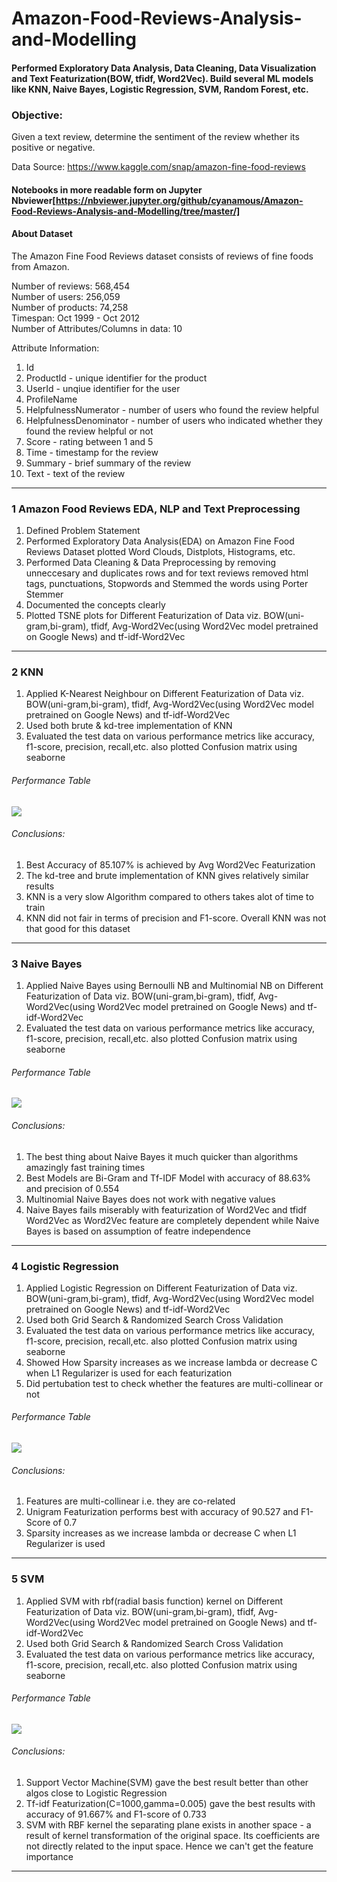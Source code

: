 # Amazon-Food-Reviews-Analysis-and-Modelling


#### Performed Exploratory Data Analysis, Data Cleaning, Data Visualization and Text Featurization(BOW, tfidf, Word2Vec). Build several ML models like KNN, Naive Bayes, Logistic Regression, SVM, Random Forest, etc.

### Objective:
Given a text review, determine the sentiment of the review whether its positive or negative.

Data Source: https://www.kaggle.com/snap/amazon-fine-food-reviews

#### Notebooks in more readable form on Jupyter Nbviewer[https://nbviewer.jupyter.org/github/cyanamous/Amazon-Food-Reviews-Analysis-and-Modelling/tree/master/]

#### About Dataset

The Amazon Fine Food Reviews dataset consists of reviews of fine foods from Amazon.<br>

Number of reviews: 568,454<br>
Number of users: 256,059<br>
Number of products: 74,258<br>
Timespan: Oct 1999 - Oct 2012<br>
Number of Attributes/Columns in data: 10 

Attribute Information:

1. Id
2. ProductId - unique identifier for the product
3. UserId - unqiue identifier for the user
4. ProfileName
5. HelpfulnessNumerator - number of users who found the review helpful
6. HelpfulnessDenominator - number of users who indicated whether they found the review helpful or not
7. Score - rating between 1 and 5
8. Time - timestamp for the review
9. Summary - brief summary of the review
10. Text - text of the review
<hr>

### 1 Amazon Food Reviews EDA, NLP and Text Preprocessing
1. Defined Problem Statement  
2. Performed Exploratory Data Analysis(EDA) on Amazon Fine Food Reviews Dataset plotted Word Clouds, Distplots, Histograms, etc.
3. Performed Data Cleaning & Data Preprocessing by removing unneccesary and duplicates rows and for text reviews removed html tags, punctuations, Stopwords and Stemmed the words using Porter Stemmer 
4. Documented the concepts clearly
5. Plotted TSNE plots for Different Featurization of Data viz. BOW(uni-gram,bi-gram), tfidf, Avg-Word2Vec(using Word2Vec model pretrained on Google News) and tf-idf-Word2Vec
<hr>

### 2 KNN
1. Applied K-Nearest Neighbour on Different Featurization of Data viz. BOW(uni-gram,bi-gram), tfidf, Avg-Word2Vec(using Word2Vec model pretrained on Google News) and tf-idf-Word2Vec 
2. Used both brute & kd-tree implementation of KNN 
3. Evaluated the test data on various performance metrics like accuracy, f1-score, precision, recall,etc. also plotted Confusion matrix 
using seaborne

###### Performance Table
<img src="https://image.ibb.co/d8Ugbo/2_KNN_table.png" />

###### Conclusions:
1. Best Accuracy of 85.107% is achieved by Avg Word2Vec Featurization
2. The kd-tree and brute implementation of KNN gives relatively similar results
3. KNN is a very slow Algorithm compared to others takes alot of time to train
4. KNN did not fair in terms of precision and F1-score. Overall KNN was not that good for this dataset
<hr>

### 3 Naive Bayes
1. Applied Naive Bayes using Bernoulli NB and Multinomial NB on Different Featurization of Data viz. BOW(uni-gram,bi-gram), tfidf, Avg-Word2Vec(using Word2Vec model pretrained on Google News) and tf-idf-Word2Vec
2. Evaluated the test data on various performance metrics like accuracy, f1-score, precision, recall,etc. also plotted Confusion matrix using seaborne

###### Performance Table
<img src="https://image.ibb.co/b4dB98/3_Naive_Bayes.png" />

###### Conclusions:
1. The best thing about Naive Bayes it much quicker than algorithms amazingly fast training times
2. Best Models are Bi-Gram and Tf-IDF Model with accuracy of 88.63% and precision of 0.554
3. Multinomial Naive Bayes does not work with negative values
4. Naive Bayes fails miserably with featurization of Word2Vec and tfidf Word2Vec as Word2Vec feature are completely dependent while Naive Bayes is based on assumption of featre independence
<hr>

### 4 Logistic Regression
1. Applied Logistic Regression on Different Featurization of Data viz. BOW(uni-gram,bi-gram), tfidf, Avg-Word2Vec(using Word2Vec model pretrained on Google News) and tf-idf-Word2Vec 
2. Used both Grid Search & Randomized Search Cross Validation
3. Evaluated the test data on various performance metrics like accuracy, f1-score, precision, recall,etc. also plotted Confusion matrix using seaborne
4. Showed How Sparsity increases as we increase lambda or decrease C when L1 Regularizer is used for each featurization<br>
5. Did pertubation test to check whether the features are multi-collinear or not

###### Performance Table
<img src="https://image.ibb.co/gHTwP8/4_Logistic_Regression_Table.png" />

###### Conclusions:
1. Features are multi-collinear i.e. they are co-related
2. Unigram Featurization performs best with accuracy of 90.527 and F1-Score of 0.7
3. Sparsity increases as we increase lambda or decrease C when L1 Regularizer is used
<hr>

### 5 SVM
1. Applied SVM with rbf(radial basis function) kernel on Different Featurization of Data viz. BOW(uni-gram,bi-gram), tfidf, Avg-Word2Vec(using Word2Vec model pretrained on Google News) and tf-idf-Word2Vec 
2. Used both Grid Search & Randomized Search Cross Validation 
3. Evaluated the test data on various performance metrics like accuracy, f1-score, precision, recall,etc. also plotted Confusion matrix using seaborne

###### Performance Table
<img src="https://image.ibb.co/mvrHz8/5_SVM.png" />

###### Conclusions:
1. Support Vector Machine(SVM) gave the best result better than other algos close to Logistic Regression
2. Tf-idf Featurization(C=1000,gamma=0.005) gave the best results with accuracy of 91.667% and F1-score of 0.733
3. SVM with RBF kernel the separating plane exists in another space - a result of kernel transformation of the original space. Its coefficients are not directly related to the input space. Hence we can't get the feature importance
<hr>


